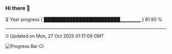 ### Hi there 👋

⏳ Year progress { ████████████████████████▁▁▁▁▁▁ } 81.93 %

---

⏰ Updated on Mon, 27 Oct 2025 01:17:09 GMT

![Progress Bar CI](https://github.com/liununu/liununu/workflows/Progress%20Bar%20CI/badge.svg)
